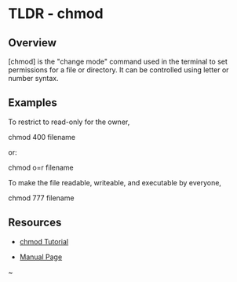 TLDR - chmod
============

Overview
--------

[chmod] is the "change mode" command used in the terminal to set permissions for a file or directory. It can be controlled using letter or number syntax.

Examples
--------

To restrict to read-only for the owner,

chmod 400 filename

or:

chmod o=r filename

To make the file readable, writeable, and executable by everyone,

chmod 777 filename

Resources
---------

- [chmod Tutorial](http://catcode.com/teachmod/)

[git]: https://catcode.com/

- [Manual Page](https://http://man7.org/linux/man-pages/man2/chmod.2.html)

[git]: https://man7.org
~                              
